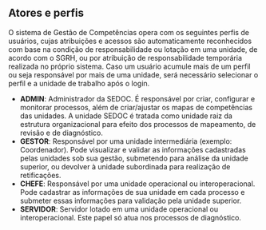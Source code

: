## **Atores e perfis**

O sistema de Gestão de Competências opera com os seguintes perfis de usuários, cujas atribuições e acessos são automaticamente reconhecidos com base na condição de responsabilidade ou lotação em uma unidade, de acordo com o SGRH, ou por atribuição de responsabilidade temporária realizada no próprio sistema. Caso um usuário acumule mais de um perfil ou seja responsável por mais de uma unidade, será necessário selecionar o perfil e a unidade de trabalho após o login.

* **ADMIN**: Administrador da SEDOC. É responsável por criar, configurar e monitorar processos, além de criar/ajustar os mapas de competências das unidades. A unidade SEDOC é tratada como unidade raiz da estrutura organizacional para efeito dos processos de mapeamento, de revisão e de diagnóstico.
* **GESTOR**: Responsável por uma unidade intermediária (exemplo: Coordenador). Pode visualizar e validar as informações cadastradas pelas unidades sob sua gestão, submetendo para análise da unidade superior, ou devolver à unidade subordinada para realização de retificações.
* **CHEFE**: Responsável por uma unidade operacional ou interoperacional. Pode cadastrar as informações de sua unidade em cada processo e submeter essas informações para validação pela unidade superior.
* **SERVIDOR**: Servidor lotado em uma unidade operacional ou interoperacional. Este papel só atua nos processos de diagnóstico.